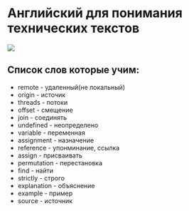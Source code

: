 # Английский для понимания технических текстов

![](https://i.pinimg.com/originals/6c/fe/2d/6cfe2da286e69e4b8a361fda6d2fdd5e.png)

## Список слов которые учим:

- remote - удаленный(не локальный)
- origin - источик
- threads - потоки
- offset - смещение
- join - соединять
- undefined - неопределено
- variable - переменная
- assignment - назначение
- reference - упонминание, ссылка
- assign - присваивать
- permutation - перестановка
- find - найти
- strictly - строго
- explanation - объяснение
- example - пример
- source - источник
